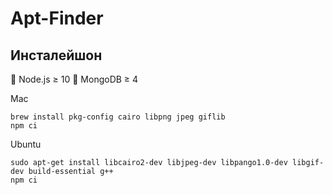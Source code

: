 Apt-Finder
==========

Инсталейшон
-----------

🤪 Node.js ≥ 10
👾 MongoDB ≥ 4

Mac
```
brew install pkg-config cairo libpng jpeg giflib
npm ci
```

Ubuntu
```
sudo apt-get install libcairo2-dev libjpeg-dev libpango1.0-dev libgif-dev build-essential g++
npm ci
```
